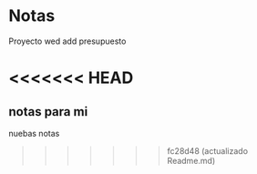 # Notas
Proyecto wed add presupuesto

<<<<<<< HEAD
=======
## notas para mi 
 
nuebas notas
>>>>>>> fc28d48 (actualizado Readme.md)

